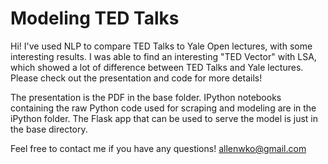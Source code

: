 # Modeling TED Talks

Hi! I've used NLP to compare TED Talks to Yale Open lectures, with some interesting results. I was able to find an interesting "TED Vector" with LSA, which showed a lot of difference between TED Talks and Yale lectures. Please check out the presentation and code for more details!


The presentation is the PDF in the base folder. IPython notebooks containing the raw Python code used for scraping and modeling are in the iPython folder. The Flask app that can be used to serve the model is just in the base directory. 

Feel free to contact me if you have any questions! allenwko@gmail.com

